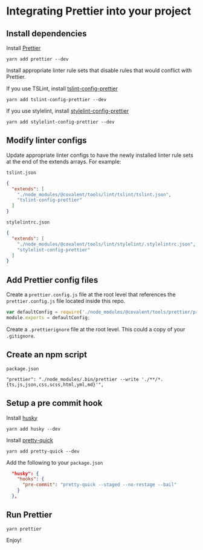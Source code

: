# Integrating Prettier into your project

## Install dependencies

Install [Prettier](https://github.com/prettier/prettier)

`yarn add prettier --dev`

Install appropriate linter rule sets that disable rules that would conflict with Prettier.

If you use TSLint, install [tslint-config-prettier](https://github.com/prettier/tslint-config-prettier)

`yarn add tslint-config-prettier --dev`

If you use stylelint, install [stylelint-config-prettier](https://github.com/prettier/stylelint-config-prettier)

`yarn add stylelint-config-prettier --dev`

## Modify linter configs

Update appropriate linter configs to have the newly installed linter rule sets at the end of the extends arrays. For example:

`tslint.json`

```json
{
  "extends": [
    "./node_modules/@covalent/tools/lint/tslint/tslint.json",
    "tslint-config-prettier"
  ]
}
```

`stylelintrc.json`

```json
{
  "extends": [
    "./node_modules/@covalent/tools/lint/stylelint/.stylelintrc.json",
    "stylelint-config-prettier"
  ]
}
```

## Add Prettier config files

Create a `prettier.config.js` file at the root level that references the `prettier.config.js` file located inside this repo.

```javascript
var defaultConfig = require('./node_modules/@covalent/tools/prettier/prettier.config.js');
module.exports = defaultConfig;
```

Create a `.prettierignore` file at the root level. This could a copy of your `.gitignore`.

## Create an npm script

`package.json`
```
"prettier": "./node_modules/.bin/prettier --write './**/*.{ts,js,json,css,scss,html,yml,md}'",
```

## Setup a pre commit hook


Install [husky](https://github.com/typicode/husky)

`yarn add husky --dev`


Install [pretty-quick](https://github.com/azz/pretty-quick)

`yarn add pretty-quick --dev`

Add the following to your `package.json`

```json
  "husky": {
    "hooks": {
      "pre-commit": "pretty-quick --staged --no-restage --bail"
    }
  },
```

## Run Prettier

`yarn prettier`

Enjoy!
